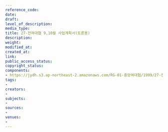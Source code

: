 ```yaml
---
reference_code: 
date: 
draft: 
level_of_description: 
media_type: 
title: 27-전여대협 9,10월 사업계획서(토론용)
description: 
weight: 
modified_at: 
created_at: 
link: 
public_access_status: 
copyright_status: 
components:
- https://jydh.s3.ap-northeast-2.amazonaws.com/RG-01-중앙여대협/1999/27-전여대협+9,10월+사업계획서(토론용).pdf
tags:
- 
creators:
- 
subjects:
- 
sources:
- 
venues:
- 
---
```

